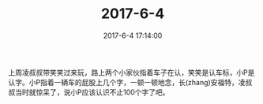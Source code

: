 ﻿---
title: 2017-6-4
date: 2017-6-4 17:14:00
tags:
categories: 爸爸
---
上周凌叔叔带笑笑过来玩，路上两个小家伙指着车子在认，笑笑是认车标，小P是认字。小P指着一辆车的屁股上几个字，一顿一顿地念，长(zhang)安福特，凌叔叔当时就惊呆了，说小P应该认识不止100个字了吧。 ​​​​